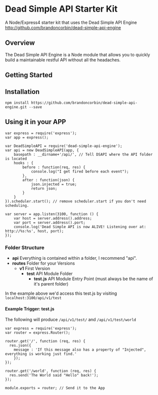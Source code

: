 # Dead Simple API Starter Kit

A Node/Express4 starter kit that uses the Dead Simple API Engine http://github.com/brandoncorbin/dead-simple-api-engine

## Overview
The Dead Simple API Engine is a Node module that allows you to quickly build a maintainable restful API without all the headaches.

## Getting Started

## Installation

````
npm install https://github.com/brandoncorbin/dead-simple-api-engine.git --save
````

## Using it in your APP
```
var express = require('express');
var app = express();

var DeadSimpleAPI = require('dead-simple-api-engine');
var api = new DeadSimpleAPI(app, {
	basepath : __dirname+'/api/', // Tell DSAPI where the API folder is located
	hooks : {
		before : function(req, res) {
			console.log("I get fired before each event");
		},
		after : function(json) {
			json.injected = true;
			return json;
		}
	}
}).scheduler.start(); // remove scheduler.start if you don't need scheduling.

var server = app.listen(3100, function () {
	var host = server.address().address;
	var port = server.address().port;
	console.log('Dead Simple API is now ALIVE! Listening over at: http://%s:%s', host, port);
});

```

### Folder Structure

- **api** Everything is contained within a folder, I recommend "api".
 - **routes** Folder for your Versions
   - **v1** First Version
	   - **test** API Module Folder
		   - **test.js** API Module Entry Point (must always be the name of it's parent folder)

In the example above we'd access this test.js by visiting ``localhost:3100/api/v1/test``

#### Example Trigger: test.js

The following will produce ``/api/v1/test/`` and ``/api/v1/test/world``

```
var express = require('express');
var router = express.Router();

router.get('/', function (req, res) {
  res.json({
    message : 'If this message also has a property of "Injected", everything is working just find.'
	});
});

router.get('/world', function (req, res) {
  res.send('The World said "Hello" back!');
});

module.exports = router; // Send it to the App
```
